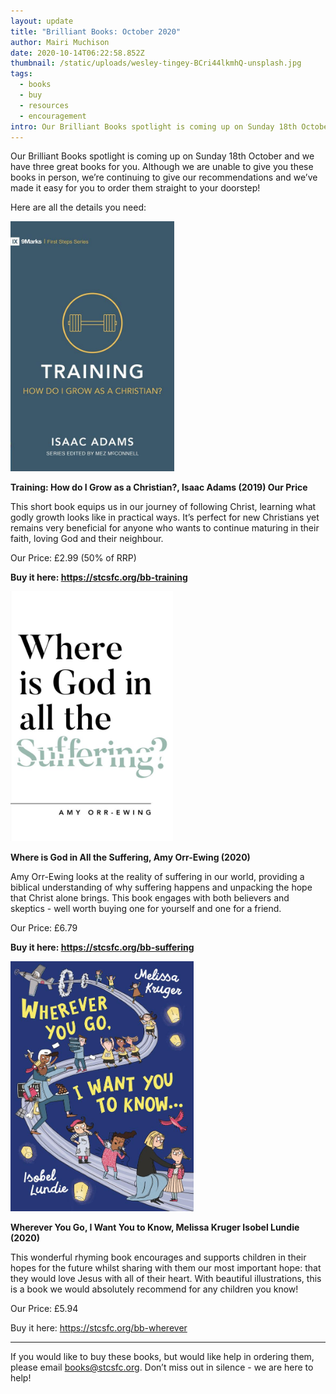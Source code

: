 ```yaml
---
layout: update
title: "Brilliant Books: October 2020"
author: Mairi Muchison
date: 2020-10-14T06:22:58.852Z
thumbnail: /static/uploads/wesley-tingey-BCri44lkmhQ-unsplash.jpg
tags:
  - books
  - buy
  - resources
  - encouragement
intro: Our Brilliant Books spotlight is coming up on Sunday 18th October and we have three great books for you
---
```


Our Brilliant Books spotlight is coming up on Sunday 18th October and we have three great books for you. Although we are unable to give you these books in person, we’re continuing to give our recommendations and we’ve made it easy for you to order them straight to your doorstep!  

Here are all the details you need:

<img 
class="img-responsive"
style="max-height: 400px; width: auto;margin-right: auto;margin-left: auto;"
src="/static/uploads/bb-training.jpg"
alt="Training: How do I Grow as a Christian?" 
/>

**Training: How do I Grow as a Christian?, Isaac Adams (2019) Our Price**

This short book equips us in our journey of following Christ, learning what godly growth looks like in practical ways. It’s perfect for new Christians yet remains very beneficial for anyone who wants to continue maturing in their faith, loving God and their neighbour.

Our Price: £2.99 (50% of RRP)

**Buy it here: https://stcsfc.org/bb-training**

<img 
class="img-responsive"
style="max-height: 400px; width: auto;margin-right: auto;margin-left: auto;"
src="/static/uploads/bb-suffering.jpg"
alt="Where is God in All the Suffering" 
/>

**Where is God in All the Suffering, Amy Orr-Ewing (2020)**

Amy Orr-Ewing looks at the reality of suffering in our world, providing a biblical understanding of why suffering happens and unpacking the hope that Christ alone brings. This book engages with both believers and skeptics - well worth buying one for yourself and one for a friend.

Our Price: £6.79

**Buy it here: https://stcsfc.org/bb-suffering**

<img 
class="img-responsive"
style="max-height: 400px; width: auto;margin-right: auto;margin-left: auto;"
src="/static/uploads/bb-wherever.jpg"
alt="Wherever You Go, I Want You to Know" 
/>

**Wherever You Go, I Want You to Know, Melissa Kruger Isobel Lundie (2020)**

This wonderful rhyming book encourages and supports children in their hopes for the future whilst sharing with them our most important hope: that they would love Jesus with all of their heart. With beautiful illustrations, this is a book we would absolutely recommend for any children you know!

Our Price: £5.94 

Buy it here: https://stcsfc.org/bb-wherever

<hr>

If you would like to buy these books, but would like help in ordering them, please email [books@stcsfc.org](mailto:books@stcsfc.org). Don’t miss out in silence - we are here to help!
